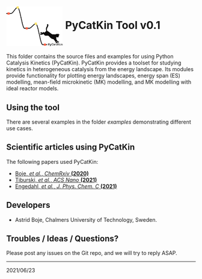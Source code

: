 # <img align="center" src="https://github.com/aab64/PyCatKin/blob/master/avatar.png" width="150"/> PyCatKin Tool v0.1

This folder contains the source files and examples for using Python Catalysis Kinetics (PyCatKin). PyCatKin provides a toolset for studying kinetics in heterogeneous catalysis from the energy landscape. Its modules provide functionality for plotting energy landscapes, energy span (ES) modelling, mean-field microkinetic (MK) modelling, and MK modelling with ideal reactor models. 

## Using the tool

There are several examples in the folder *examples* demonstrating different use cases. 

## Scientific articles using PyCatKin

The following papers used PyCatKin:

- [Boje, *et al.*, *ChemRxiv* **(2020)**](https://doi.org/10.26434/chemrxiv.13118420.v2)  
- [Tiburski, *et al.*, *ACS Nano* **(2021)**](https://pubs.acs.org/doi/10.1021/acsnano.1c01537)  
- [Engedahl, *et al.*, *J. Phys. Chem. C* **(2021)**](TBC)  

## Developers

- Astrid Boje, Chalmers University of Technology, Sweden.

## Troubles / Ideas / Questions?

Please post any issues on the Git repo, and we will try to reply ASAP.


---  
2021/06/23

